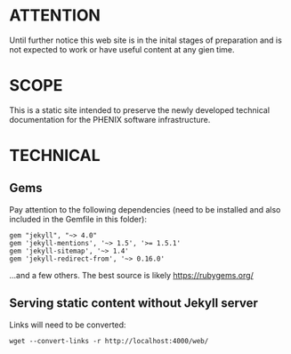 # ATTENTION

Until further notice this web site is in the inital stages of preparation and is not expected to work or have useful content at any gien time.


# SCOPE

This is a static site intended to preserve the newly developed technical documentation for the PHENIX software infrastructure.

# TECHNICAL

## Gems
Pay attention to the following dependencies (need to be installed and also included in the Gemfile in this folder):
```
gem "jekyll", "~> 4.0"
gem 'jekyll-mentions', '~> 1.5', '>= 1.5.1'
gem 'jekyll-sitemap', '~> 1.4'
gem 'jekyll-redirect-from', '~> 0.16.0'
```
...and a few others. The best source is likely https://rubygems.org/

## Serving static content without Jekyll server
Links will need to be converted:
```
wget --convert-links -r http://localhost:4000/web/
```
